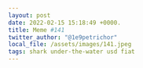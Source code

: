 ```yaml
---
layout: post
date: 2022-02-15 15:18:49 +0000.
title: Meme #141
twitter_author: "@1e9petrichor"
local_file: /assets/images/141.jpeg
tags: shark under-the-water usd fiat
---
```

